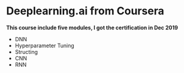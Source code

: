 # Deeplearning.ai from Coursera
**This course include five modules, I got the certification in Dec 2019**
* DNN
* Hyperparameter Tuning
* Structing 
* CNN
* RNN

